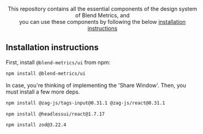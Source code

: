<p align="center">
  This repository contains all the essential components of the design system of Blend Metrics, and <br> you can use these components by following the below <a href="#installation-instructions">installation instructions</a>
<p>

## Installation instructions

First, install `@blend-metrics/ui` from npm:

```sh
npm install @blend-metrics/ui
```

In case, you're thinking of implementing the 'Share Window'. Then, you must install a few more deps.

```sh
npm install @zag-js/tags-input@0.31.1 @zag-js/react@0.31.1
```

```sh
npm install @headlessui/react@1.7.17
```

```sh
npm install zod@3.22.4

```
